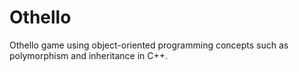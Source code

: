 # Othello
Othello game using object-oriented programming concepts such as polymorphism and inheritance in C++.
